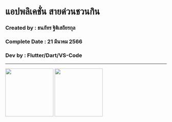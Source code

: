 # แอปพลิเคชั่น สายด่วนชวนกิน

### Created by : ธนภัทร ฐิติเสถียรกุล

### Complete Date : 21 มีนาคม 2566

### Dev by : Flutter/Dart/VS-Code

***

<img src="https://user-images.githubusercontent.com/111031976/226535925-301a257b-8611-4045-91b9-d6b22cf99f06.png" width="150">



<img src="https://user-images.githubusercontent.com/111031976/226535983-e8404421-250b-4c6c-add6-6cf9a2f70335.png" width="150">

